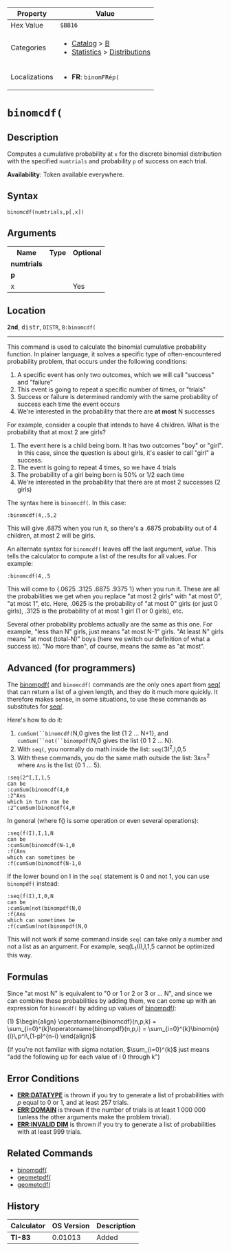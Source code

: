 | Property      | Value |
|---------------|-------|
| Hex Value     | `$BB16`|
| Categories    | <ul><li>[Catalog](<../categories/Catalog.md>) > [B](<../categories/Catalog.md#B>)</li><li>[Statistics](<../categories/Statistics.md>) > [Distributions](<../categories/Statistics.md#Distributions>)</li></ul> |
| Localizations | <ul><li><b>FR</b>: `binomFRép(`</li></ul> |

# `binomcdf(`

## Description
Computes a cumulative probability at `x` for the discrete binomial distribution with the specified `numtrials` and probability `p` of success on each trial.


<b>Availability</b>: Token available everywhere.

## Syntax
`binomcdf(numtrials,p[,x])`

## Arguments
<table>
<tr><th>Name</th><th>Type</th><th>Optional</th></tr>

<tr><td><b>numtrials</b></td><td></td><td></td></tr>

<tr><td><b>p</b></td><td></td><td></td></tr>

<tr><td>x</td><td></td><td>Yes</td></tr>

</table>

## Location
<tt><kbd><b>2nd</b></kbd></tt>, <kbd>distr</kbd>, `DISTR`, `B:binomcdf(`
<hr>

This command is used to calculate the binomial cumulative probability function. In plainer language, it solves a specific type of often-encountered probability problem, that occurs under the following conditions:

1.  A specific event has only two outcomes, which we will call "success" and "failure"
2.  This event is going to repeat a specific number of times, or "trials"
3.  Success or failure is determined randomly with the same probability of success each time the event occurs
4.  We're interested in the probability that there are **at most** N successes

For example, consider a couple that intends to have 4 children. What is the probability that at most 2 are girls?

1.  The event here is a child being born. It has two outcomes "boy" or "girl". In this case, since the question is about girls, it's easier to call "girl" a success.
2.  The event is going to repeat 4 times, so we have 4 trials
3.  The probability of a girl being born is 50% or 1/2 each time
4.  We're interested in the probability that there are at most 2 successes (2 girls)

The syntax here is `binomcdf(`. In this case:

```ti-basic
:binomcdf(4,.5,2
```

  
This will give .6875 when you run it, so there's a .6875 probability out of 4 children, at most 2 will be girls.

An alternate syntax for `binomcdf(` leaves off the last argument, _value_. This tells the calculator to compute a list of the results for all values. For example:

```ti-basic
:binomcdf(4,.5
```

This will come to {.0625 .3125 .6875 .9375 1} when you run it. These are all the probabilities we get when you replace "at most 2 girls" with "at most 0", "at most 1", etc. Here, .0625 is the probability of "at most 0" girls (or just 0 girls), .3125 is the probability of at most 1 girl (1 or 0 girls), etc.

Several other probability problems actually are the same as this one. For example, "less than N" girls, just means "at most N-1" girls. "At least N" girls means "at most (total-N)" boys (here we switch our definition of what a success is). "No more than", of course, means the same as "at most".

## Advanced (for programmers)

The [binompdf(](/binompdf) and `binomcdf(` commands are the only ones apart from [seq(](/seq-list) that can return a list of a given length, and they do it much more quickly. It therefore makes sense, in some situations, to use these commands as substitutes for [seq(](/seq-list).

Here's how to do it:

1.  `cumSum(``binomcdf(`N,0 gives the list {1 2 … N+1}, and `cumSum(``not(``binompdf(`N,0 gives the list {0 1 2 … N}.
2.  With `seq(`, you normally do math inside the list: `seq(`3I<sup>2</sup>,I,0,5
3.  With these commands, you do the same math outside the list: 3`Ans`<sup>2</sup> where `Ans` is the list {0 1 … 5}.

```ti-basic
:seq(2^I,I,1,5
can be
:cumSum(binomcdf(4,0
:2^Ans
which in turn can be
:2^cumSum(binomcdf(4,0
```

In general (where f() is some operation or even several operations):

```ti-basic
:seq(f(I),I,1,N
can be
:cumSum(binomcdf(N-1,0
:f(Ans
which can sometimes be
:f(cumSum(binomcdf(N-1,0
```

If the lower bound on I in the `seq(` statement is 0 and not 1, you can use `binompdf(` instead:

```ti-basic
:seq(f(I),I,0,N
can be
:cumSum(not(binompdf(N,0
:f(Ans
which can sometimes be
:f(cumSum(not(binompdf(N,0
```

This will not work if some command inside `seq(` can take only a number and not a list as an argument. For example, seq(L<sub>1</sub>(I),I,1,5 cannot be optimized this way.

## Formulas

Since "at most N" is equivalent to "0 or 1 or 2 or 3 or … N", and since we can combine these probabilities by adding them, we can come up with an expression for `binomcdf(` by adding up values of [binompdf(](/binompdf):

(1) $`\begin{align} \operatorname{binomcdf}(n,p,k) = \sum_{i=0}^{k}\operatorname{binompdf}(n,p,i) = \sum_{i=0}^{k}\binom{n}{i}\,p^i\,(1-p)^{n-i} \end{align}`$ 

(If you're not familiar with sigma notation, $\sum_{i=0}^{k}$ just means "add the following up for each value of i 0 through k")

## Error Conditions

*   **[ERR:DATATYPE](/errors#datatype)** is thrown if you try to generate a list of probabilities with _p_ equal to 0 or 1, and at least 257 trials.
*   **[ERR:DOMAIN](/errors#domain)** is thrown if the number of trials is at least 1 000 000 (unless the other arguments make the problem trivial).
*   **[ERR:INVALID DIM](/errors#invaliddim)** is thrown if you try to generate a list of probabilities with at least 999 trials.

## Related Commands

*   [binompdf(](/binompdf)
*   [geometpdf(](/geometpdf)
*   [geometcdf(](/geometcdf)

## History
| Calculator | OS Version | Description |
|------------|------------|-------------|
| <b>TI-83</b> | 0.01013 | Added |


